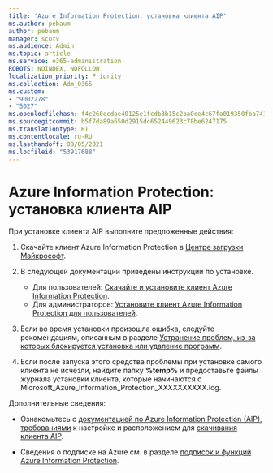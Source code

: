 ```yaml
---
title: 'Azure Information Protection: установка клиента AIP'
ms.author: pebaum
author: pebaum
manager: scotv
ms.audience: Admin
ms.topic: article
ms.service: o365-administration
ROBOTS: NOINDEX, NOFOLLOW
localization_priority: Priority
ms.collection: Adm_O365
ms.custom:
- "9002278"
- "5027"
ms.openlocfilehash: f4c260ecdae40125e1fcdb3b15c2ba0ce4c67fa019350fba7413d9db9b53d070
ms.sourcegitcommit: b5f7da89a650d2915dc652449623c78be6247175
ms.translationtype: HT
ms.contentlocale: ru-RU
ms.lasthandoff: 08/05/2021
ms.locfileid: "53917688"
---
```

# <a name="azure-information-protection-aip-client-installation"></a>Azure Information Protection: установка клиента AIP

При установке клиента AIP выполните предложенные действия:

1. Скачайте клиент Azure Information Protection в [Центре загрузки Майкрософт](https://www.microsoft.com/download/details.aspx?id=53018).

2. В следующей документации приведены инструкции по установке.

    - Для пользователей: [Скачайте и установите клиент Azure Information Protection](https://docs.microsoft.com/azure/information-protection/rms-client/install-client-app).
    - Для администраторов: [Установите клиент Azure Information Protection для пользователей](https://docs.microsoft.com/azure/information-protection/rms-client/client-admin-guide-install).

3. Если во время установки произошла ошибка, следуйте рекомендациям, описанным в разделе [Устранение проблем, из-за которых блокируется установка или удаление программ](https://support.microsoft.com/help/17588/windows-fix-problems-that-block-programs-being-installed-or-removed).

4. Если после запуска этого средства проблемы при установке самого клиента не исчезли, найдите папку **%temp%** и предоставьте файлы журнала установки клиента, которые начинаются с Microsoft_Azure_Information_Protection_XXXXXXXXXX.log.

Дополнительные сведения:

- Ознакомьтесь с [документацией по Azure Information Protection (AIP)](https://docs.microsoft.com/azure/information-protection/what-is-information-protection), [требованиями](https://docs.microsoft.com/azure/information-protection/get-started/requirements) к настройке и расположением для [скачивания клиента AIP](https://www.microsoft.com/download/details.aspx?id=53018).

- Сведения о подписке на Azure см. в разделе [подписок и функций Azure Information Protection](https://azure.microsoft.com/pricing/details/information-protection).
